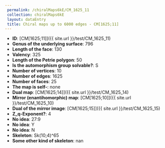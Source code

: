 ```yaml
--- 
 permalink: /chiralMaps6kE/CM_1625_11 
 collection: chiralMaps6kE
 layout: dataEntry
 title: Chiral maps up to 6000 edges - CM[1625;11]
---
```


- **ID**: [CM[1625;11]]({{ site.url }}/test/CM_1625_11)
- **Genus of the underlying surface**: 796
- **Length of the face**: 130
- **Valency**: 325
- **Length of the Petrie polygon**: 50
- **Is the automorphism group solvable?**: S
- **Number of vertices**: 10
- **Number of edges**: 1625
- **Number of faces**: 25
- **The map is self-**: none
- **Dual map**: [CM[1625;14]]({{ site.url }}/test/CM_1625_14)
- **Mirror (enantihomorphic) map**: [CM[1625;10]]({{ site.url }}/test/CM_1625_10)
- **Dual of the mirror image**: [CM[1625;15]]({{ site.url }}/test/CM_1625_15)
- **Z_q-Exponent?**: 4
- **No idea**:  27:9
- **No idea**: Y
- **No idea**: N
- **Skeleton**: Sk(10;4)^65
- **Some other kind of skeleton**: nan
